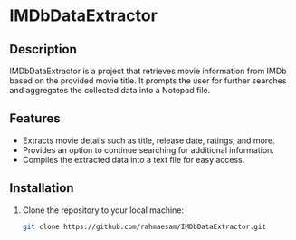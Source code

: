 # IMDbDataExtractor

## Description
IMDbDataExtractor is a project that retrieves movie information from IMDb based on the provided movie title. It prompts the user for further searches and aggregates the collected data into a Notepad file.

## Features
- Extracts movie details such as title, release date, ratings, and more.
- Provides an option to continue searching for additional information.
- Compiles the extracted data into a text file for easy access.

## Installation
1. Clone the repository to your local machine:
   ```bash
   git clone https://github.com/rahmaesam/IMDbDataExtractor.git
